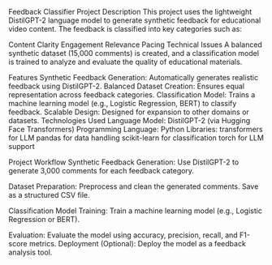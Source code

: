 Feedback Classifier
Project Description
This project uses the lightweight DistilGPT-2 language model to generate synthetic feedback for educational video content. The feedback is classified into key categories such as:

Content Clarity
Engagement
Relevance
Pacing
Technical Issues
A balanced synthetic dataset (15,000 comments) is created, and a classification model is trained to analyze and evaluate the quality of educational materials.

Features
Synthetic Feedback Generation: Automatically generates realistic feedback using DistilGPT-2.
Balanced Dataset Creation: Ensures equal representation across feedback categories.
Classification Model: Trains a machine learning model (e.g., Logistic Regression, BERT) to classify feedback.
Scalable Design: Designed for expansion to other domains or datasets.
Technologies Used
Language Model: DistilGPT-2 (via Hugging Face Transformers)
Programming Language: Python
Libraries:
transformers for LLM
pandas for data handling
scikit-learn for classification
torch for LLM support

Project Workflow
Synthetic Feedback Generation:
Use DistilGPT-2 to generate 3,000 comments for each feedback category.

Dataset Preparation:
Preprocess and clean the generated comments.
Save as a structured CSV file.

Classification Model Training:
Train a machine learning model (e.g., Logistic Regression or BERT).

Evaluation:
Evaluate the model using accuracy, precision, recall, and F1-score metrics.
Deployment (Optional):
Deploy the model as a feedback analysis tool.
